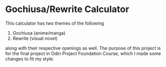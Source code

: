 <h1>Gochiusa/Rewrite Calculator</h1>
<p>This calculator has two themes of the following</p>
<ol>
  <li>Gochiusa (anime/manga)</li>
  <li>Rewrite (visual novel)</li>
</ol>
along with their respective openings as well.
The purpose of this project is for the final project in Odin Project Foundation Course, which I made some changes to fit my style.
